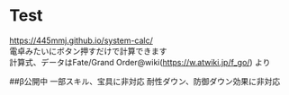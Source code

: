 # Test
https://445mmj.github.io/system-calc/  
電卓みたいにボタン押すだけで計算できます  
計算式、データはFate/Grand Order@wiki(https://w.atwiki.jp/f_go/) より  

##β公開中
一部スキル、宝具に非対応
耐性ダウン、防御ダウン効果に非対応
